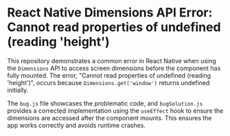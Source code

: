 # React Native Dimensions API Error: Cannot read properties of undefined (reading 'height')

This repository demonstrates a common error in React Native when using the `Dimensions` API to access screen dimensions before the component has fully mounted.  The error, "Cannot read properties of undefined (reading 'height')", occurs because `Dimensions.get('window')` returns undefined initially. 

The `bug.js` file showcases the problematic code, and `bugSolution.js` provides a corrected implementation using the `useEffect` hook to ensure the dimensions are accessed after the component mounts.  This ensures the app works correctly and avoids runtime crashes.